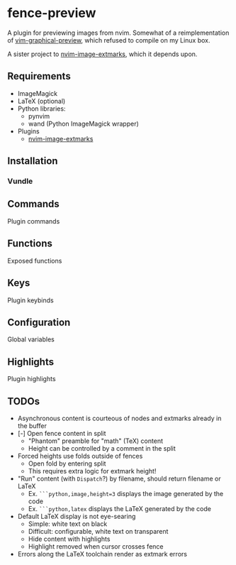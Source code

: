 fence-preview
=============

A plugin for previewing images from nvim.
Somewhat of a reimplementation of [vim-graphical-preview](https://github.com/bytesnake/vim-graphical-preview),
which refused to compile on my Linux box.

A sister project to [nvim-image-extmarks](https://github.com/queue-miscreant/nvim-image-extmarks),
which it depends upon.


Requirements
------------

- ImageMagick
- LaTeX (optional)
- Python libraries:
    - pynvim
    - wand (Python ImageMagick wrapper)
- Plugins
    - [nvim-image-extmarks](https://github.com/queue-miscreant/nvim-image-extmarks)


Installation
------------

### Vundle

<!--
Place the following in `~/.config/nvim/init.vim`:
```vim
Plugin '...', { 'do': ':UpdateRemotePlugins' }
```
Make sure the file is sourced and run `:PluginInstall`.
-->


Commands
--------

Plugin commands


Functions
---------

Exposed functions


Keys
----

Plugin keybinds


Configuration
-------------

Global variables


Highlights
----------

Plugin highlights


TODOs
-----

- Asynchronous content is courteous of nodes and extmarks already in the buffer
- [-] Open fence content in split
    - "Phantom" preamble for "math" (TeX) content
    - Height can be controlled by a comment in the split
- Forced heights use folds outside of fences
    - Open fold by entering split
    - This requires extra logic for extmark height!
- "Run" content (with `Dispatch`?) by filename, should return filename or LaTeX
    - Ex. ` ```python,image,height=3 ` displays the image generated by the code
    - Ex. ` ```python,latex ` displays the LaTeX generated by the code
- Default LaTeX display is not eye-searing
    - Simple: white text on black
    - Difficult: configurable, white text on transparent
    - Hide content with highlights
    - Highlight removed when cursor crosses fence
- Errors along the LaTeX toolchain render as extmark errors

